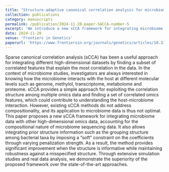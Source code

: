 ```yaml
---
title: "Structure-adaptive canonical correlation analysis for microbiome multi-omics data"
collection: publications
category: manuscripts
permalink: /publication/2024-11-20-paper-SACCA-number-5
excerpt: 'We introduce a new sCCA framework for integrating microbiome and other high-dimensional omics data, explicitly accounting for the compositional nature of microbiome data. Our method incorporates prior structural information among taxa via adaptive penalization, improving accuracy when structure is informative and remaining robust to misspecification. Extensive simulations and real data analyses show that this approach outperforms existing methods.'
date: 2024-11-20
venue: 'Frontiers in Genetics'
paperurl: 'https://www.frontiersin.org/journals/genetics/articles/10.3389/fgene.2024.1489694/full'
---
```


Sparse canonical correlation analysis (sCCA) has been a useful approach for integrating different high-dimensional datasets by finding a subset of correlated features that explain the most correlation in the data. In the context of microbiome studies, investigators are always interested in knowing how the microbiome interacts with the host at different molecular levels such as genome, methylol, transcriptome, metabolome and proteome. sCCA provides a simple approach for exploiting the correlation structure among multiple omics data and finding a set of correlated omics features, which could contribute to understanding the host-microbiome interaction. However, existing sCCA methods do not address compositionality, and its application to microbiome data is thus not optimal. This paper proposes a new sCCA framework for integrating microbiome data with other high-dimensional omics data, accounting for the compositional nature of microbiome sequencing data. It also allows integrating prior structure information such as the grouping structure among bacterial taxa by imposing a “soft” constraint on the coefficients through varying penalization strength. As a result, the method provides significant improvement when the structure is informative while maintaining robustness against a misspecified structure. Through extensive simulation studies and real data analysis, we demonstrate the superiority of the proposed framework over the state-of-the-art approaches.
